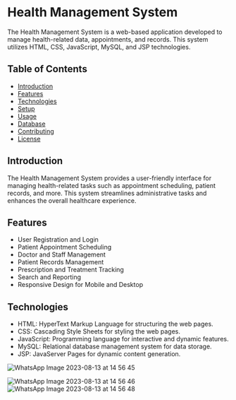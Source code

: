 # Health Management System

The Health Management System is a web-based application developed to manage health-related data, appointments, and records. This system utilizes HTML, CSS, JavaScript, MySQL, and JSP technologies.

## Table of Contents

- [Introduction](#introduction)
- [Features](#features)
- [Technologies](#technologies)
- [Setup](#setup)
- [Usage](#usage)
- [Database](#database)
- [Contributing](#contributing)
- [License](#license)

## Introduction

The Health Management System provides a user-friendly interface for managing health-related tasks such as appointment scheduling, patient records, and more. This system streamlines administrative tasks and enhances the overall healthcare experience.

## Features

- User Registration and Login
- Patient Appointment Scheduling
- Doctor and Staff Management
- Patient Records Management
- Prescription and Treatment Tracking
- Search and Reporting
- Responsive Design for Mobile and Desktop

## Technologies

- HTML: HyperText Markup Language for structuring the web pages.
- CSS: Cascading Style Sheets for styling the web pages.
- JavaScript: Programming language for interactive and dynamic features.
- MySQL: Relational database management system for data storage.
- JSP: JavaServer Pages for dynamic content generation.



![WhatsApp Image 2023-08-13 at 14 56 45](https://github.com/madman200205/Health-Management-System/assets/110775752/cece9703-54dc-4402-884e-b8116720e9b7)

![WhatsApp Image 2023-08-13 at 14 56 46](https://github.com/madman200205/Health-Management-System/assets/110775752/367aef4d-1e0d-489d-a95b-9fa0659fa7b2)
![WhatsApp Image 2023-08-13 at 14 56 48](https://github.com/madman200205/Health-Management-System/assets/110775752/c36266a4-079a-4aeb-b4b2-78df6ce12d11)



